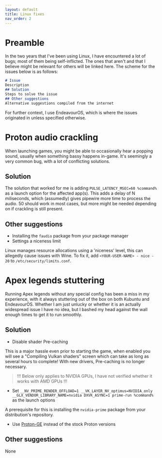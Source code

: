 ```yaml
---
layout: default
title: Linux fixes
nav_order: 2
---
```


# Preamble
In the two years that I've been using Linux, I have encountered a lot of bugs; most of them being self-inflicted. The ones that aren't and that I believe might be relevant for others will be linked here. The scheme for the issues below is as follows:

```md
# Issue
Description
## Solution
Steps to solve the issue
## Other suggestions
Alternative suggestions compiled from the internet
```

For further context, I use EndeavourOS, which is where the issues originated in unless specified otherwise.

# Proton audio crackling

When launching games, you might be able to occasionally hear a popping sound, usually when something bassy happens in-game. It's seemingly a very common bug, with a lot of conflicting solutions.

## Solution
The solution that worked for me is adding `PULSE_LATENCY_MSEC=60 %command%` as a launch option for the affected app(s). This adds a delay of N miliseconds, which (assumedly) gives pipewire more time to process the audio. 50 should work in most cases, but more might be needed depending on if crackling is still present.

## Other suggestions
- Installing the `faudio` package from your package manager
- Settings a niceness limit

Linux manages resource allocations using a 'niceness' level, this can allegedly cause issues with Wine. To fix it, add `<YOUR-USER-NAME> - nice - 20` to `/etc/security/limits.conf`.


# Apex legends stuttering

Running Apex legends without any special config has been a miss in my experience, with it always stuttering out of the box on both Kubuntu and EndeavourOS. Whether I am just unlucky or whether it is an actually widespread issue I have no idea, but I bashed my head against the wall enough times to get it to run smoothly.

## Solution

- Disable shader Pre-caching 

This is a major hassle even prior to starting the game, when enabled you will see a "Compiling Vulkan shaders" screen which can take as long as several hours to complete! With new drivers, Pre-caching is no longer necessary.

> !!! Below only applies to NVIDIA GPUs, I have not verified whether it works with AMD GPUs !!!
- Set `__NV_PRIME_RENDER_OFFLOAD=1 __VK_LAYER_NV_optimus=NVIDIA_only __GLX_VENDOR_LIBRARY_NAME=nvidia DXVK_ASYNC=1 prime-run %command%` as the launch options

A prerequisite for this is installing the `nvidia-prime` package from your distribution's repository.

- Use [Proton-GE](https://github.com/GloriousEggroll/proton-ge-custom) instead of the stock Proton versions

## Other suggestions

None



